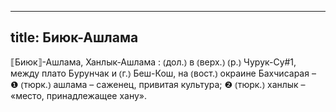 
---
title: Биюк-Ашлама
---
⟦Биюк⟧-Ашлама, Ханлык-Ашлама
: ⦅дол.⦆ в ⦅верх.⦆ ⦅р.⦆ Чурук-Су#1, между плато Бурунчак и ⦅г.⦆ Беш-Кош, на ⦅вост.⦆ окраине Бахчисарая – ❶ ⦅тюрк.⦆ ашлама – саженец, привитая культура; ❷ ⦅тюрк.⦆ ханлык – «место, принадлежащее хану».
